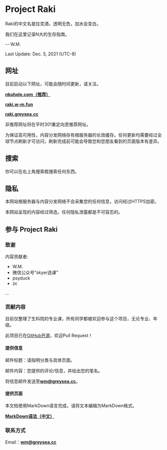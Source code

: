 # Project Raki

Raki的中文名是拉克酒，透明无色，加水会变白。

我们在这里记录N大的生存指南。

-- W.M.

Last Update: Dec. 5, 2021 (UTC-8)

## 网址

目前启动以下网址，可能会随时间更新，请关注。

**[nkuhole.com（推荐）](https://nkuhole.com)**

**[raki.w-m.fun](https://raki.w-m.fun)**

**[raki.greysea.cc](https://raki.greysea.cc)**

非推荐网址将在平时301重定向至推荐网址。

为保证高可用性，内容分发网络存有根服务器的长效缓存。任何更新均需要经过全球节点刷新才可访问，刷新完成前可能会导致您和您朋友看到的页面版本有差异。

## 搜索

你可以在右上角搜索框搜索任何东西。

## 隐私

本网站根服务器与内容分发网络不会采集您的任何信息，访问经过HTTPS加密。

本网站呈现的内容经过筛选，任何隐私泄露都是不可容忍的。

## 参与 Project Raki

### 致谢

内容贡献者:

+ W.M.
+ 微信公众号“skyer选课”
+ psyduck
+ zc

...

### 贡献内容

目前仅整理了生科院的专业课，所有同学都被欢迎参与这个项目，无论专业、年级。

此项目已在[GitHub开源](https://github.com/Shall-We-Dance/ProjectRaki)，欢迎Pull Request！

#### 提供信息

邮件标题：请指明分类与具体页面。

邮件内容：您提供的评论/信息，并给出您的笔名。

将信息邮件发送至**wm@greysea.cc**。

#### 提供页面

本文档使用MarkDown语言完成，请将文本编辑为MarkDown格式。

**[MarkDown语法（中文）](https://markdown-zh.readthedocs.io/en/latest/overview/)**



### 联系方式

Email：**wm@greysea.cc**
